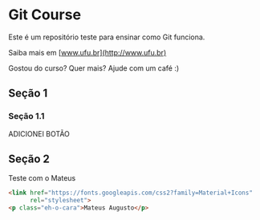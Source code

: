 # Git Course

Este é um repositório teste para ensinar como Git funciona.

Saiba mais em [www.ufu.br](http://www.ufu.br)

Gostou do curso? Quer mais? Ajude com um café :)

## Seção 1

### Seção 1.1
ADICIONEI BOTÃO


## Seção 2

Teste com o Mateus

```html
<link href="https://fonts.googleapis.com/css2?family=Material+Icons"
      rel="stylesheet">
<p class="eh-o-cara">Mateus Augusto</p>
```